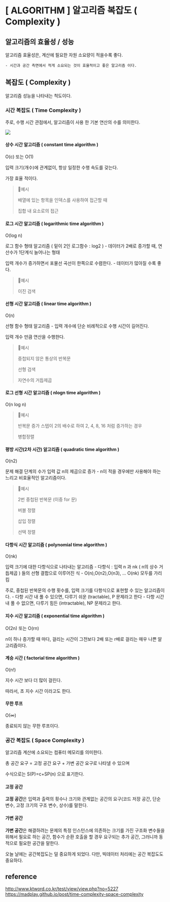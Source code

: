 # [ ALGORITHM ] 알고리즘 복잡도 ( Complexity )

## 알고리즘의 효율성 / 성능
알고리즘 효율성은, 계산에 필요한 자원 소요량이 적을수록 좋다.
	
	- 시간과 공간 측면에서 적게 소요되는 것이 효율적이고 좋은 알고리즘 이다.

## 복잡도 ( Complexity )
알고리즘 성능을 나타내는 척도이다.

### 시간 복잡도 ( Time Complexity )
주로, 수행 시간 관점에서, 알고리즘이 사용 한 기본 연산의 수를 의미한다.

![](https://i.imgur.com/XHpqqog.png)

#### 상수 시간 알고리즘 ( constant time algorithm )
O(c) 또는 O(1)

입력 크기(개수)에 관계없이, 항상 일정한 수행 속도를 갖는다.

가장 효율 적이다.

> 📒예시
> 
> 배열에 있는 항목을 인덱스를 사용하여 접근할 때
> 
> 집합 내 요소로의 접근

#### 로그 시간 알고리즘 ( logarithmic time algorithm )
O(log n)

로그 함수 형태 알고리즘 ( 밑이 2인 로그함수 : log2 )
	- 데이터가 2배로 증가할 때, 연산수가 1단계식 늘어나는 형태
	  
입력 개수가 증가하면서 포물선 곡선이 한쪽으로 수렴한다.
	- 데이터가 많아질 수록 좋다.

> 📒예시
> 
> 이진 검색

#### 선형 시간 알고리즘 ( linear time algorithm )
O(n)

선형 함수 형태 알고리즘
	- 입력 개수에 단순 비례적으로 수행 시간이 길어진다.

입력 개수 만큼 연산을 수행한다.

> 📒예시
> 
> 중첩되지 않은 통상의 반복문
> 
> 선형 검색
> 
> 자연수의 거듭제곱

#### 로그 선형 시간 알고리즘 ( nlogn time algorithm )
O(n log n)

> 📒예시
> 
> 반복문 증가 스텝이 2의 배수로 하여 2, 4, 8, 16 처럼 증가하는 경우
> 
> 병합정렬

#### 평방 시간(2차 시간) 알고리즘 ( quadratic time algorithm )
O(n2)
 
문제 해결 단계의 수가 입력 값 n의 제곱으로 증가
	- n이 적을 경우에만 사용해야 하는 느리고 비효율적인 알고리즘이다.

> 📒예시
> 
> 2번 중첩된 반복문 (이중 for 문)
> 
> 버블 정렬
> 
> 삽입 정렬
> 
> 선택 정렬

#### 다항식 시간 알고리즘 ( polynomial time algorithm )
O(nk)

입력 크기에 대한 다항식으로 나타내는 알고리즘
	- 다항식 : 입력 n 과 nk ( n의 상수 거듭제곱 ) 들의 선형 결합으로 이루어진 식
	- O(n),O(n2),O(n3), ... O(nk) 모두를 가리킴

주로, 중첩된 반복문의 수행 횟수를, 입력 크기를 다항식으로 표현할 수 있는 알고리즘이다.
	- 다항 시간 내 풀 수 있으면, 다루기 쉬운 (tractable),  P 문제라고 한다
	- 다항 시간 내 풀 수 없으면, 다루기 힘든 (intractable), NP 문제라고 한다.

#### 지수 시간 알고리즘 ( exponential time algorithm )
O(2n) 또는 O(rn)

n이 하나 증가할 때 마다, 걸리는 시간이 그전보다 2배 또는 r배로 걸리는 매우 나쁜 알고리즘이다.

#### 계승 시간 ( factorial time algorithm )
O(n!)

지수 시간 보다 더 많이 걸린다. 

따라서, 초 지수 시간 이라고도 한다.

#### 무한 루프
 O(∞)
 
종료되지 않는 무한 루프이다.

### 공간 복잡도 ( Space Complexity )
알고리즘 계산에 소요되는 컴퓨터 메모리를 의미한다.

총 공간 요구 = 고정 공간 요구 + 가변 공간 요구로 나타낼 수 있으며 

수식으로는 S(P)=c+SP(n) 으로 표기한다.

#### 고정 공간
**고정 공간**은 입력과 출력의 횟수나 크기와 관계없는 공간의 요구(코드 저장 공간, 단순 변수, 고정 크기의 구조 변수, 상수)를 말한다.

#### 가변 공간
**가변 공간**은 해결하려는 문제의 특정 인스턴스에 의존하는 크기를 가진 구조화 변수들을 위해서 필요로 하는 공간, 함수가 순환 호출을 할 경우 요구되는 추가 공간, 그러니까 동적으로 필요한 공간을 말한다.

오늘 날에는 공간복잡도는 덜 중요하게 되었다. 다만, 빅데이터 처리에는 공간 복잡도도 중요하다.




## reference
http://www.ktword.co.kr/test/view/view.php?no=5227
https://madplay.github.io/post/time-complexity-space-complexity
